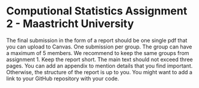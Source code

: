 # Computional Statistics Assignment 2 - Maastricht University

The final submission in the form of a report should be one single pdf that you can upload to Canvas.
One submission per group. The group can have a maximum of 5 members. We recommend to keep the
same groups from assignment 1. Keep the report short. The main text should not exceed three pages.
You can add an appendix to mention details that you find important. Otherwise, the structure of the
report is up to you. You might want to add a link to your GitHub repository with your code.
